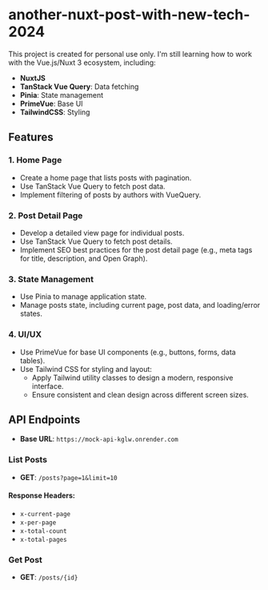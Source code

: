 # another-nuxt-post-with-new-tech-2024

This project is created for personal use only. I'm still learning how to work with the Vue.js/Nuxt 3 ecosystem, including:

- **NuxtJS**
- **TanStack Vue Query**: Data fetching
- **Pinia**: State management
- **PrimeVue**: Base UI
- **TailwindCSS**: Styling

## Features

### 1. Home Page
- Create a home page that lists posts with pagination.
- Use TanStack Vue Query to fetch post data.
- Implement filtering of posts by authors with VueQuery.

### 2. Post Detail Page
- Develop a detailed view page for individual posts.
- Use TanStack Vue Query to fetch post details.
- Implement SEO best practices for the post detail page (e.g., meta tags for title, description, and Open Graph).

### 3. State Management
- Use Pinia to manage application state.
- Manage posts state, including current page, post data, and loading/error states.

### 4. UI/UX
- Use PrimeVue for base UI components (e.g., buttons, forms, data tables).
- Use Tailwind CSS for styling and layout:
  - Apply Tailwind utility classes to design a modern, responsive interface.
  - Ensure consistent and clean design across different screen sizes.

## API Endpoints

- **Base URL**: `https://mock-api-kglw.onrender.com`

### List Posts
- **GET**: `/posts?page=1&limit=10`
  
#### Response Headers:
- `x-current-page`
- `x-per-page`
- `x-total-count`
- `x-total-pages`

### Get Post
- **GET**: `/posts/{id}`